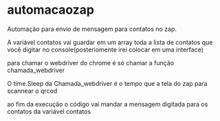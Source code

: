 # automacaozap
Automação para envio de mensagem para contatos no zap.

A variável contatos vai guardar em um array toda a lista de contatos que você digitar no console(posteriomente irei colocar em uma interface)

para chamar o webdriver do chrome é só chamar a função chamada_webdriver

O time.Sleep da Chamada_webdriver é o tempo que a tela do zap para scannear o qrcod

ao fim da execução o código vai mandar a mensagem digitada para os contatos da variável contatos
